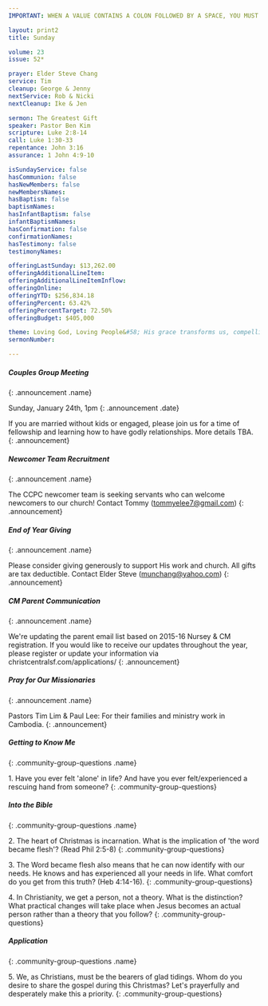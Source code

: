 ```yaml
---
IMPORTANT: WHEN A VALUE CONTAINS A COLON FOLLOWED BY A SPACE, YOU MUST USE &#58;

layout: print2
title: Sunday

volume: 23
issue: 52*

prayer: Elder Steve Chang
service: Tim
cleanup: George & Jenny
nextService: Rob & Nicki
nextCleanup: Ike & Jen

sermon: The Greatest Gift
speaker: Pastor Ben Kim
scripture: Luke 2:8-14
call: Luke 1:30-33
repentance: John 3:16
assurance: 1 John 4:9-10

isSundayService: false
hasCommunion: false
hasNewMembers: false
newMembersNames:
hasBaptism: false
baptismNames: 
hasInfantBaptism: false
infantBaptismNames: 
hasConfirmation: false
confirmationNames: 
hasTestimony: false
testimonyNames:

offeringLastSunday: $13,262.00
offeringAdditionalLineItem: 
offeringAdditionalLineItemInflow: 
offeringOnline: 
offeringYTD: $256,834.18
offeringPercent: 63.42%
offeringPercentTarget: 72.50%
offeringBudget: $405,000

theme: Loving God, Loving People&#58; His grace transforms us, compelling us to love others.
sermonNumber: 

---
```


##### Couples Group Meeting
{: .announcement .name}

Sunday, January 24th, 1pm
{: .announcement .date}

If you are married without kids or engaged, please join us for a time of fellowship and learning how to have godly relationships. More details TBA.
{: .announcement} 

##### Newcomer Team Recruitment
{: .announcement .name}

The CCPC newcomer team is seeking servants who can welcome newcomers to our church! Contact Tommy (tommyelee7@gmail.com)
{: .announcement} 

##### End of Year Giving
{: .announcement .name}

Please consider giving generously to support His work and church. All gifts are tax deductible. Contact Elder Steve (munchang@yahoo.com)
{: .announcement}

##### CM Parent Communication
{: .announcement .name}

We're updating the parent email list based on 2015-16 Nursey & CM registration. If you would like to receive our updates throughout the year, please register or update your information via christcentralsf.com/applications/
{: .announcement}

##### Pray for Our Missionaries
{: .announcement .name}

Pastors Tim Lim & Paul Lee: For their families and ministry work in Cambodia.
{: .announcement} 



##### Getting to Know Me
{: .community-group-questions .name}

1\. Have you ever felt 'alone' in life? And have you ever felt/experienced a rescuing hand from someone? 
{: .community-group-questions}

##### Into the Bible
{: .community-group-questions .name}

2\. The heart of Christmas is incarnation. What is the implication of 'the word became flesh'? (Read Phil 2:5-8)
{: .community-group-questions}

3\. The Word became flesh also means that he can now identify with our needs. He knows and has experienced all your needs in life. What comfort do you get from this truth? (Heb 4:14-16).
{: .community-group-questions}

4\. In Christianity, we get a person, not a theory. What is the distinction? What practical changes will take place when Jesus becomes an actual person rather than a theory that you follow?
{: .community-group-questions}

##### Application
{: .community-group-questions .name}

5\. We, as Christians, must be the bearers of glad tidings. Whom do you desire to share the gospel during this Christmas? Let's prayerfully and desperately make this a priority. 
{: .community-group-questions}